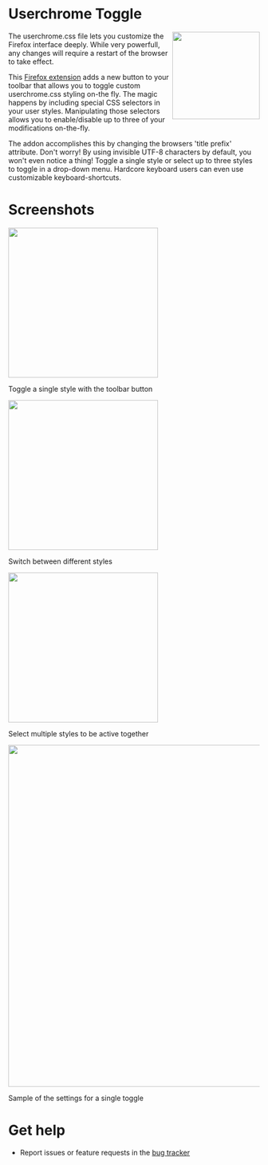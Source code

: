 # Userchrome Toggle
<img align="right" src="https://github.com/Joolee/userchrome-toggle/raw/main/images/icon.svg" width="175">

The userchrome.css file lets you customize the Firefox interface deeply. While very powerfull, any changes will require a restart of the browser to take effect.

This [Firefox extension](https://addons.mozilla.org/firefox/addon/userchrome-toggle/) adds a new button to your toolbar that allows you to toggle custom userchrome.css styling on-the fly. The magic happens by including special CSS selectors in your user styles. Manipulating those selectors allows you to enable/disable up to three of your modifications on-the-fly.

The addon accomplishes this by changing the browsers 'title prefix' attribute. Don't worry! By using invisible UTF-8 characters by default, you won't even notice a thing! Toggle a single style or select up to three styles to toggle in a drop-down menu. Hardcore keyboard users can even use customizable keyboard-shortcuts.

# Screenshots
<img width="300" src="https://github.com/Joolee/userchrome-toggle/raw/main/.github/assets/single-toggle.png">

Toggle a single style with the toolbar button

<img width="300" src="https://github.com/Joolee/userchrome-toggle/raw/main/.github/assets/multiple-radio.png">

Switch between different styles

<img width="300" src="https://github.com/Joolee/userchrome-toggle/raw/main/.github/assets/multiple-checkbox.png">

Select multiple styles to be active together

<img width="684" src="https://github.com/Joolee/userchrome-toggle/raw/main/.github/assets/settings-toggle.png">

Sample of the settings for a single toggle


# Get help
* Report issues or feature requests in the [bug tracker](https://github.com/Joolee/userchrome-toggle/issues)
